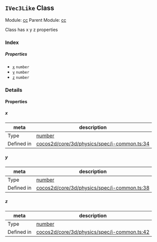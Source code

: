 ## `IVec3Like` Class



Module: [cc](../modules/cc.md)
Parent Module: [cc](../modules/cc.md)


Class has x y z properties



### Index

##### Properties

  - [`x`](#x) `number` 
  - [`y`](#y) `number` 
  - [`z`](#z) `number` 





### Details


#### Properties


##### x

> 

| meta | description |
|------|-------------|
| Type | <a href="https://developer.mozilla.org/en/JavaScript/Reference/Global_Objects/Number" class="crosslink external" target="_blank">number</a> |
| Defined in | [cocos2d/core/3d/physics/spec/i-common.ts:34](https://github.com/cocos-creator/engine/blob/22ca6465effd8063cb95e509843b8bef3d880759/cocos2d/core/3d/physics/spec/i-common.ts#L34) |



##### y

> 

| meta | description |
|------|-------------|
| Type | <a href="https://developer.mozilla.org/en/JavaScript/Reference/Global_Objects/Number" class="crosslink external" target="_blank">number</a> |
| Defined in | [cocos2d/core/3d/physics/spec/i-common.ts:38](https://github.com/cocos-creator/engine/blob/22ca6465effd8063cb95e509843b8bef3d880759/cocos2d/core/3d/physics/spec/i-common.ts#L38) |



##### z

> 

| meta | description |
|------|-------------|
| Type | <a href="https://developer.mozilla.org/en/JavaScript/Reference/Global_Objects/Number" class="crosslink external" target="_blank">number</a> |
| Defined in | [cocos2d/core/3d/physics/spec/i-common.ts:42](https://github.com/cocos-creator/engine/blob/22ca6465effd8063cb95e509843b8bef3d880759/cocos2d/core/3d/physics/spec/i-common.ts#L42) |






